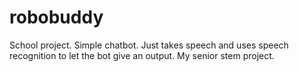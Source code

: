 # robobuddy
School project. Simple chatbot.
Just takes speech and uses speech recognition to let the bot give an output. My senior stem project.